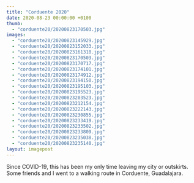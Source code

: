 ```yaml
---
title: "Corduente 2020"
date: 2020-08-23 00:00:00 +0100
thumb: 
  - "corduente20/20200823170503.jpg"
images: 
  - "corduente20/20200823145929.jpg"
  - "corduente20/20200823152033.jpg"
  - "corduente20/20200823161318.jpg"
  - "corduente20/20200823170503.jpg"
  - "corduente20/20200823170717.jpg"
  - "corduente20/20200823174101.jpg"
  - "corduente20/20200823174912.jpg"
  - "corduente20/20200823194150.jpg"
  - "corduente20/20200823195103.jpg"
  - "corduente20/20200823195523.jpg"
  - "corduente20/20200823203523.jpg"
  - "corduente20/20200823212154.jpg"
  - "corduente20/20200823222143.jpg"
  - "corduente20/20200823230855.jpg"
  - "corduente20/20200823233419.jpg"
  - "corduente20/20200823233502.jpg"
  - "corduente20/20200823233809.jpg"
  - "corduente20/20200823235038.jpg"
  - "corduente20/20200823235140.jpg"
layout: imagepost
---
```


Since COVID-19, this has been my only time leaving my city or outskirts. Some friends and I went to a walking route in Corduente, Guadalajara.